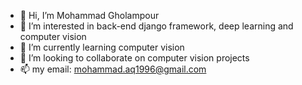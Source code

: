 - 👋 Hi, I’m Mohammad Gholampour
- 👀 I’m interested in back-end django framework, deep learning and computer vision
- 🌱 I’m currently learning computer vision
- 💞️ I’m looking to collaborate on computer vision projects
- 📫 my email: mohammad.aq1996@gmail.com

<!---
mohammad-aq1996/mohammad-aq1996 is a ✨ special ✨ repository because its `README.md` (this file) appears on your GitHub profile.
You can click the Preview link to take a look at your changes.
--->
